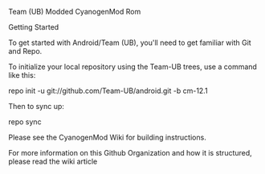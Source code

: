 Team (UB) Modded CyanogenMod Rom

Getting Started

To get started with Android/Team (UB), you'll need to get familiar with Git and Repo.

To initialize your local repository using the Team-UB trees, use a command like this:

repo init -u git://github.com/Team-UB/android.git -b cm-12.1

Then to sync up:

repo sync

Please see the CyanogenMod Wiki for building instructions.

For more information on this Github Organization and how it is structured, please read the wiki article